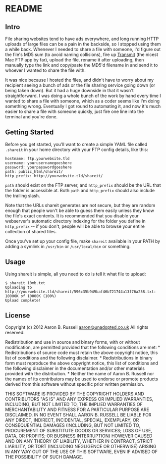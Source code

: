 README
======

Intro
-----

File sharing websites tend to have ads everywhere, and long running HTTP uploads of large files can be a pain in the backside, so I stopped using them a while back. Whenever I needed to share a file with someone, I'd figure out the file's MD5 sum (to avoid naming collisions), fire up [Transmit](http://panic.com/transmit) (the nicest Mac FTP app by far), upload the file, rename it after uploading, then manually type the link and copy/paste the MD5'd filename in and send it to whoever I wanted to share the file with.

It was nice because I hosted the files, and didn't have to worry about my recipient seeing a bunch of ads or the file sharing service going down (or being taken down). But it had a huge downside in that it wasn't straightforward. I was doing a whole bunch of the work by hand every time I wanted to share a file with someone, which as a coder seems like I'm doing something wrong. Eventually I got round to automating it, and now it's much easier to share a file with someone quickly, just fire one line into the terminal and you're done.

Getting Started
---------------

Before you get started, you'll want to create a simple YAML file called `.shareit` in your home directory with your FTP config details, like this:

    hostname: ftp.yourwebsite.tld
    username: yourusernamegoeshere
    password: yourpasswordgoeshere
    path: public_html/shareit/
    http_prefix: http://yourwebsite.tld/shareit/

`path` should exist on the FTP server, and `http_prefix` should be the URL that the folder is accessible at. Both `path` and `http_prefix` should also include the trailing slash.

Note that the URLs shareit generates are not secure, but they are random enough that people won't be able to guess them easily unless they know the file's exact contents. It is recommended that you disable your webserver's automatic directory indexing for the folder you define in `http_prefix` -- if you don't, people will be able to browse your entire collection of shared files.

Once you've set up your config file, make `shareit` available in your PATH by adding a symlink in `/usr/bin` or `/usr/local/bin` or something.

Usage
-----

Using shareit is simple, all you need to do is tell it what file to upload:

    $ shareit 10mb.txt
    Uploading to http://yourwebsite.tld/shareit/596c35b949baf46b721744a13f76a258.txt: 10000K of 10000K (100%)
    Upload complete!

License
-------

Copyright (c) 2012 Aaron B. Russell <aaron@unadopted.co.uk>
All rights reserved.

Redistribution and use in source and binary forms, with or without
modification, are permitted provided that the following conditions are met:
    * Redistributions of source code must retain the above copyright
      notice, this list of conditions and the following disclaimer.
    * Redistributions in binary form must reproduce the above copyright
      notice, this list of conditions and the following disclaimer in the
      documentation and/or other materials provided with the distribution.
    * Neither the name of Aaron B. Russell nor the names of its contributors
      may be used to endorse or promote products derived from this software
      without specific prior written permission.

THIS SOFTWARE IS PROVIDED BY THE COPYRIGHT HOLDERS AND CONTRIBUTORS "AS IS" AND
ANY EXPRESS OR IMPLIED WARRANTIES, INCLUDING, BUT NOT LIMITED TO, THE IMPLIED
WARRANTIES OF MERCHANTABILITY AND FITNESS FOR A PARTICULAR PURPOSE ARE
DISCLAIMED. IN NO EVENT SHALL AARON B. RUSSELL BE LIABLE FOR ANY
DIRECT, INDIRECT, INCIDENTAL, SPECIAL, EXEMPLARY, OR CONSEQUENTIAL DAMAGES
(INCLUDING, BUT NOT LIMITED TO, PROCUREMENT OF SUBSTITUTE GOODS OR SERVICES;
LOSS OF USE, DATA, OR PROFITS; OR BUSINESS INTERRUPTION) HOWEVER CAUSED AND
ON ANY THEORY OF LIABILITY, WHETHER IN CONTRACT, STRICT LIABILITY, OR TORT
(INCLUDING NEGLIGENCE OR OTHERWISE) ARISING IN ANY WAY OUT OF THE USE OF THIS
SOFTWARE, EVEN IF ADVISED OF THE POSSIBILITY OF SUCH DAMAGE.